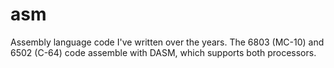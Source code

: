 # asm

Assembly language code I've written over the years.  The 6803 (MC-10) and 6502 (C-64) code assemble with DASM, which supports both processors. 